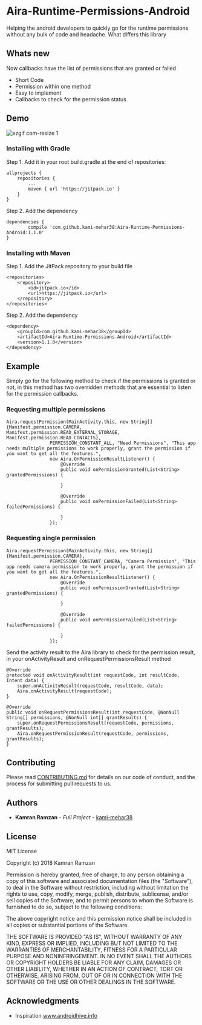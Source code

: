 # Aira-Runtime-Permissions-Android
Helping the android developers to quickly go for the runtime permissions without any bulk of code and headache.
What differs this library

## Whats new
Now callbacks have the list of permissions that are granted or failed

* Short Code
* Permission within one method
* Easy to implement
* Callbacks to check for the permission status

## Demo

![ezgif com-resize 1](https://user-images.githubusercontent.com/19648192/37361937-d5c53d24-2715-11e8-9d48-c739404e5f45.gif)

### Installing with Gradle

Step 1. Add it in your root build.gradle at the end of repositories:

	allprojects {
		repositories {
			...
			maven { url 'https://jitpack.io' }
		}
	}
Step 2. Add the dependency

	dependencies {
	        compile 'com.github.kami-mehar38:Aira-Runtime-Permissions-Android:1.1.0'
	}

### Installing with Maven

Step 1. Add the JitPack repository to your build file

	<repositories>
		<repository>
		    <id>jitpack.io</id>
		    <url>https://jitpack.io</url>
		</repository>
	</repositories>
  
Step 2. Add the dependency

	<dependency>
	    <groupId>com.github.kami-mehar38</groupId>
	    <artifactId>Aira-Runtime-Permissions-Android</artifactId>
	    <version>1.1.0</version>
	</dependency>

## Example

Simply go for the following method to check if the permissions is granted or not, in this method has two overridden methods that are essential to listen for the permission callbacks.

### Requesting multiple permissions

    Aira.requestPermission(MainActivity.this, new String[]{Manifest.permission.CAMERA, Manifest.permission.READ_EXTERNAL_STORAGE, Manifest.permission.READ_CONTACTS},
                    PERMISSION_CONSTANT_ALL, "Need Permissions", "This app needs multiple permissions to work properly, grant the permission if you want to get all the features.",
                    new Aira.OnPermissionResultListener() {
                        @Override
                        public void onPermissionGranted(List<String> grantedPermissions) {
                            
                        }

                        @Override
                        public void onPermissionFailed(List<String> failedPermissions) {
                            
                        }
                    });


### Requesting single permission

    Aira.requestPermission(MainActivity.this, new String[]{Manifest.permission.CAMERA},
                    PERMISSION_CONSTANT_CAMERA, "Camera Permission", "This app needs camera permission to work properly, grant the permission if you want to get all the features.",
                    new Aira.OnPermissionResultListener() {
                        @Override
                        public void onPermissionGranted(List<String> grantedPermissions) {
                            
                        }

                        @Override
                        public void onPermissionFailed(List<String> failedPermissions) {
                        
                        }
                    });
		    
Send the activity result to the Aira library to check for the permission result, in your onActivityResult and onRequestPermissionsResult method

    @Override
    protected void onActivityResult(int requestCode, int resultCode, Intent data) {
        super.onActivityResult(requestCode, resultCode, data);
        Aira.onActivityResult(requestCode);
    }
    
    @Override
    public void onRequestPermissionsResult(int requestCode, @NonNull String[] permissions, @NonNull int[] grantResults) {
        super.onRequestPermissionsResult(requestCode, permissions, grantResults);
        Aira.onRequestPermissionResult(requestCode, permissions, grantResults);
    }

## Contributing

Please read [CONTRIBUTING.md](https://github.com/kami-mehar38/Aira-Runtime-Permissions-Android) for details on our code of conduct, and the process for submitting pull requests to us.


## Authors

* **Kamran Ramzan** - *Full Project* - [kami-mehar38](https://github.com/kami-mehar38)

## License

MIT License

Copyright (c) 2018 Kamran Ramzan

Permission is hereby granted, free of charge, to any person obtaining a copy
of this software and associated documentation files (the "Software"), to deal
in the Software without restriction, including without limitation the rights
to use, copy, modify, merge, publish, distribute, sublicense, and/or sell
copies of the Software, and to permit persons to whom the Software is
furnished to do so, subject to the following conditions:

The above copyright notice and this permission notice shall be included in all
copies or substantial portions of the Software.

THE SOFTWARE IS PROVIDED "AS IS", WITHOUT WARRANTY OF ANY KIND, EXPRESS OR
IMPLIED, INCLUDING BUT NOT LIMITED TO THE WARRANTIES OF MERCHANTABILITY,
FITNESS FOR A PARTICULAR PURPOSE AND NONINFRINGEMENT. IN NO EVENT SHALL THE
AUTHORS OR COPYRIGHT HOLDERS BE LIABLE FOR ANY CLAIM, DAMAGES OR OTHER
LIABILITY, WHETHER IN AN ACTION OF CONTRACT, TORT OR OTHERWISE, ARISING FROM,
OUT OF OR IN CONNECTION WITH THE SOFTWARE OR THE USE OR OTHER DEALINGS IN THE
SOFTWARE.

## Acknowledgments
* Inspiration www.androidhive.info
